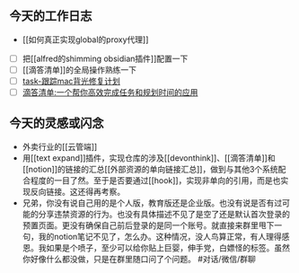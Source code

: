 ## 今天的工作日志

- [[如何真正实现global的proxy代理]]
- [ ] 把[[alfred的shimming obsidian插件]]配置一下
- [ ] [[滴答清单]]的全局操作熟练一下
- [ ] [task-跟踪mac背光修复计划](https://dida365.com/webapp/#p/6214bd004ddd51025683f422/tasks/623896be3f3f5102c4769fa9)
- [ ] [滴答清单:一个帮你高效完成任务和规划时间的应用](https://dida365.com/webapp/#p/inbox/tasks/627aabe8383411037e5f7b2e)

## 今天的灵感或闪念

- 外卖行业的[[云管端]]
- 用[[text expand]]插件，实现仓库的涉及[[devonthink]]、[[滴答清单]]和[[notion]]的链接的汇总[[外部资源的单向链接汇总]]，做到与其他3个系统配合程度的一目了然。至于是否要通过[[hook]]，实现非单向的引用，而是也实现反向链接。这还得再考察。
- 兄弟，你没有说自己用的是个人版，教育版还是企业版。也没有说是否有过可能的分享违禁资源的行为。也没有具体描述不见了是空了还是默认首次登录的预置页面。更没有确保自己前后登录的是同一个账号。就直接来群里甩下一句，我的notion笔记不见了，怎么办。这种情况，没人鸟算正常，有人理得感恩。我如果是个喷子，至少可以给你贴上巨婴，伸手党，白嫖怪的标签。虽然你好像什么都没做，只是在群里随口问了个问题。 #对话/微信/群聊
